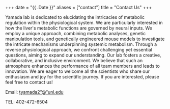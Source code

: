 +++
date = "{{ .Date }}"
aliases = ["contact"]
title = "Contact Us"
+++

Yamada lab is dedicated to elucidating the intricacies of metabolic regulation within the physiological system. We are particularly interested in how the liver's metabolic functions are governed by neural inputs. We employ a unique approach, combining metabolic analyses, genetic manipulation tools, and genetically engineered mouse models to investigate the intricate mechanisms underpinning systemic metabolism. Through a reverse physiological approach, we confront challenging yet essential questions, aiming to expand our understanding. Our lab fosters a creative, collaborative, and inclusive environment. We believe that such an atmosphere enhances the performance of all team members and leads to innovation. We are eager to welcome all the scientists who share our enthusiasm and joy for the scientific journey. 
If you are interested, please feel free to contact us! 

Email: [tyamada2”@“unl.edu](http://unl.edu)

TEL: 402-472-6504
